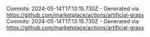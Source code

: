 Commits: 2024-05-14T17:13:15.730Z - Generated via https://github.com/marketplace/actions/artificial-grass
<br>
Commits: 2024-05-14T17:13:15.730Z - Generated via https://github.com/marketplace/actions/artificial-grass
<br>
